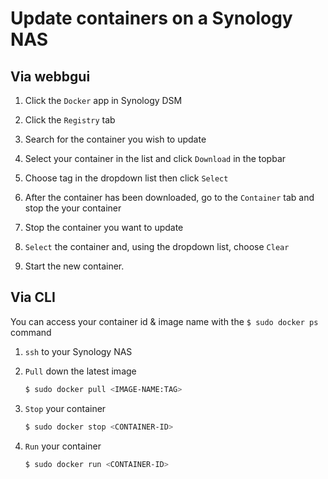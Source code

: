 # Update containers on a Synology NAS

## Via webbgui

1. Click the `Docker` app in Synology DSM

2. Click the `Registry` tab

3. Search for the container you wish to update

4. Select your container in the list and click `Download` in the topbar

5. Choose tag in the dropdown list then click `Select`

6. After the container has been downloaded, go to the `Container` tab and stop the your container

7. Stop the container you want to update

8. `Select` the container and, using the dropdown list, choose `Clear`

9. Start the new container.

## Via CLI
You can access your container id & image name with the `$ sudo docker ps` command

1. `ssh` to your Synology NAS

2. `Pull` down the latest image

   ```sh
   $ sudo docker pull <IMAGE-NAME:TAG>
   ```

3. `Stop` your container

   ```sh
   $ sudo docker stop <CONTAINER-ID>
   ```

4. `Run` your container

   ```sh
   $ sudo docker run <CONTAINER-ID>
   ```
